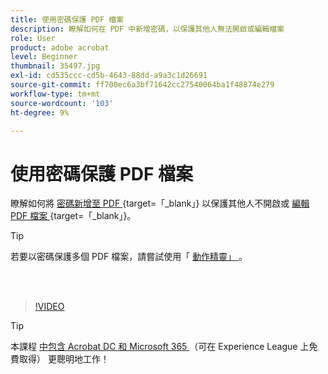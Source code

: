 ```yaml
---
title: 使用密碼保護 PDF 檔案
description: 瞭解如何在 PDF 中新增密碼，以保護其他人無法開啟或編輯檔案
role: User
product: adobe acrobat
level: Beginner
thumbnail: 35497.jpg
exl-id: cd535ccc-cd5b-4643-88dd-a9a3c1d26691
source-git-commit: ff700ec6a3bf71642cc27540064ba1f48874e279
workflow-type: tm+mt
source-wordcount: '103'
ht-degree: 9%

---
```


# 使用密碼保護 PDF 檔案

瞭解如何將 [ 密碼新增至 PDF ](https://www.adobe.com/tw/acrobat/online/password-protect-pdf.html) {target=「_blank」} 以保護其他人不開啟或 [ 編輯 PDF 檔案 ](https://www.adobe.com/tw/acrobat/online/pdf-editor.html) {target=「_blank」}。

>[!TIP]
>
>若要以密碼保護多個 PDF 檔案，請嘗試使用「 [ 動作精靈」 ](../advanced-tasks/action.md) 。

<br> 

>[!VIDEO](https://video.tv.adobe.com/v/35497?hidetitle=true)

>[!TIP]
>
>本課程 [ 中包含 Acrobat DC 和 Microsoft 365 ](https://experienceleague.adobe.com/?recommended=Acrobat-U-1-2021.microsoft365) （可在 Experience League 上免費取得） 更聰明地工作！
